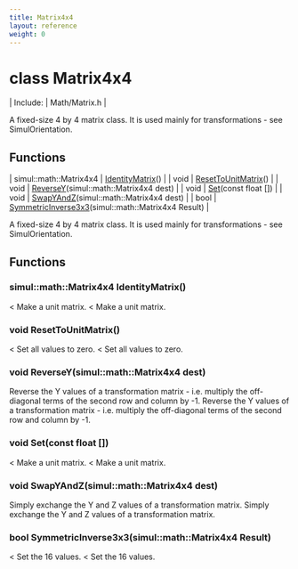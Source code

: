 ```yaml
---
title: Matrix4x4
layout: reference
weight: 0
---
```

class Matrix4x4
===

| Include: | Math/Matrix.h |

A fixed-size 4 by 4 matrix class.
It is used mainly for transformations - see SimulOrientation.


Functions
---

| simul::math::Matrix4x4 | [IdentityMatrix](#IdentityMatrix)() |
| void | [ResetToUnitMatrix](#ResetToUnitMatrix)() |
| void | [ReverseY](#ReverseY)(simul::math::Matrix4x4 dest) |
| void | [Set](#Set)(const float []) |
| void | [SwapYAndZ](#SwapYAndZ)(simul::math::Matrix4x4 dest) |
| bool | [SymmetricInverse3x3](#SymmetricInverse3x3)(simul::math::Matrix4x4 Result) |

A fixed-size 4 by 4 matrix class.
It is used mainly for transformations - see SimulOrientation.
  


Functions
---

### <a name="IdentityMatrix"/>simul::math::Matrix4x4 IdentityMatrix()
< Make a unit matrix.
< Make a unit matrix.

### <a name="ResetToUnitMatrix"/>void ResetToUnitMatrix()
< Set all values to zero.
< Set all values to zero.

### <a name="ReverseY"/>void ReverseY(simul::math::Matrix4x4 dest)
Reverse the Y values of a transformation matrix - i.e. multiply the off-diagonal terms of the second row and column by -1.
Reverse the Y values of a transformation matrix - i.e. multiply the off-diagonal terms of the second row and column by -1.

### <a name="Set"/>void Set(const float [])
< Make a unit matrix.
< Make a unit matrix.

### <a name="SwapYAndZ"/>void SwapYAndZ(simul::math::Matrix4x4 dest)
Simply exchange the Y and Z values of a transformation matrix.
Simply exchange the Y and Z values of a transformation matrix.

### <a name="SymmetricInverse3x3"/>bool SymmetricInverse3x3(simul::math::Matrix4x4 Result)
< Set the 16 values.
< Set the 16 values.
